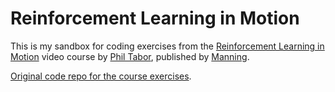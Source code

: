 # Reinforcement Learning in Motion

This is my sandbox for coding exercises from the
[Reinforcement Learning in Motion][] video course by [Phil Tabor][], published
by [Manning][].

[Original code repo for the course exercises][RLIM Github repo].

[Manning]: https://www.manning.com/
[Phil Tabor]: https://github.com/philtabor
[Reinforcement Learning in Motion]: https://www.manning.com/livevideo/reinforcement-learning-in-motion
[RLIM Github repo]: https://github.com/philtabor/Reinforcement-Learning-In-Motion
